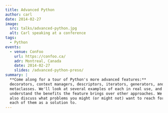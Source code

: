 ```yaml
---
title: Advanced Python
author: carl
date: 2014-02-27
image:
  src: talks/advanced-python.jpg
  alt: Carl speaking at a conference
tags:
  - Python
events:
  - venue: ConFoo
    url: https://confoo.ca/
    adr: Montreal, Canada
    date: 2014-02-27
    slides: /advanced-python-preso/
summary: |
  **Come along for a tour of Python's more advanced features:**
  decorators, context managers, descriptors, iterators, generators, and
  metaclasses. We'll look at several examples of each in real use, and
  understand the benefits the feature brings over other approaches. We'll
  also discuss what problems you might (or might not) want to reach for
  each of them as a solution to.
---
```

